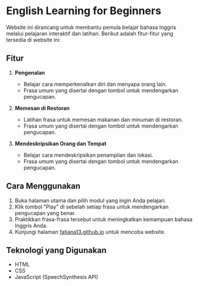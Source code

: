 # English Learning for Beginners

Website ini dirancang untuk membantu pemula belajar bahasa Inggris melalui pelajaran interaktif dan latihan. Berikut adalah fitur-fitur yang tersedia di website ini:

## Fitur

1. **Pengenalan**
   - Belajar cara memperkenalkan diri dan menyapa orang lain.
   - Frasa umum yang disertai dengan tombol untuk mendengarkan pengucapan.

2. **Memesan di Restoran**
   - Latihan frasa untuk memesan makanan dan minuman di restoran.
   - Frasa umum yang disertai dengan tombol untuk mendengarkan pengucapan.

3. **Mendeskripsikan Orang dan Tempat**
   - Belajar cara mendeskripsikan penampilan dan lokasi.
   - Frasa umum yang disertai dengan tombol untuk mendengarkan pengucapan.

## Cara Menggunakan

1. Buka halaman utama dan pilih modul yang ingin Anda pelajari.
2. Klik tombol "Play" di sebelah setiap frasa untuk mendengarkan pengucapan yang benar.
3. Praktikkan frasa-frasa tersebut untuk meningkatkan kemampuan bahasa Inggris Anda.
4. Kunjungi halaman [fatiana13.github.io](https://fatiana13.github.io/) untuk mencoba website.

## Teknologi yang Digunakan

- HTML
- CSS
- JavaScript (SpeechSynthesis API)


